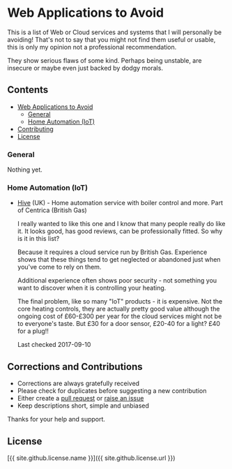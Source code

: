 # Web Applications to Avoid
This is a list of Web or Cloud services and systems that I will personally be avoiding! 
That's not to say that you might not find them useful or usable, 
this is only my opinion not a professional recommendation.

They show serious flaws of some kind. Perhaps being unstable, are insecure or maybe even just backed by dodgy morals.

## Contents
- [Web Applications to Avoid](#web-applications-to-avoid)
  - [General](#general)
  - [Home Automation (IoT)](#home-automation-iot)
- [Contributing](#corrections-and-contributions)
- [License](#license)

### General
Nothing yet.

### Home Automation (IoT)
- [Hive](https://www.hivehome.com/) (UK) - Home automation service with boiler control and more.
  Part of Centrica (British Gas)

  I really wanted to like this one and I know that many people really do like it. It looks good, has good reviews,
  can be professionally fitted. So why is it in this list?

  Because it requires a cloud service run by British Gas. Experience shows that these things tend to get neglected
  or abandoned just when you've come to rely on them. 
  
  Additional experience often shows poor security - not something you want to discover when it is controlling your heating.

  The final problem, like so many "IoT" products - it is expensive. Not the core heating controls, they are actually
  pretty good value although the ongoing cost of £60-£300 per year for the cloud services might not be to everyone's
  taste. But £30 for a door sensor, £20-40 for a light? £40 for a plug!!

  Last checked 2017-09-10

## Corrections and Contributions
- Corrections are always gratefully received
- Please check for duplicates before suggesting a new contribution
- Either create a [pull request](https://github.com/TotallyInformation/awesome-to-me/pulls) 
  or [raise an issue](https://github.com/TotallyInformation/awesome-to-me/issues)
- Keep descriptions short, simple and unbiased

Thanks for your help and support.

## License
[{{ site.github.license.name }}]({{ site.github.license.url }})
